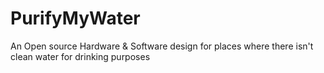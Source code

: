 # PurifyMyWater
An Open source Hardware &amp; Software design for places where there isn't clean water for drinking purposes
